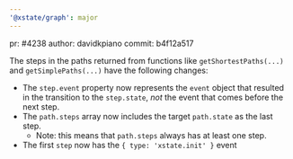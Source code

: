 ```yaml
---
'@xstate/graph': major
---
```


pr: #4238
author: davidkpiano
commit: b4f12a517

The steps in the paths returned from functions like `getShortestPaths(...)` and `getSimplePaths(...)` have the following changes:

- The `step.event` property now represents the `event` object that resulted in the transition to the `step.state`, _not_ the event that comes before the next step.
- The `path.steps` array now includes the target `path.state` as the last step.
  - Note: this means that `path.steps` always has at least one step.
- The first `step` now has the `{ type: 'xstate.init' }` event
